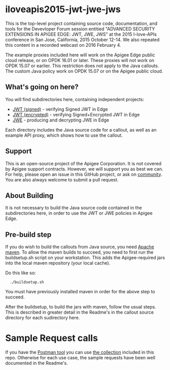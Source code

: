 # iloveapis2015-jwt-jwe-jws

This is the top-level project containing source code, documentation, and tools for the Devevloper Forum session entitied "ADVANCED SECURITY EXTENSIONS IN APIGEE EDGE: JWT, JWE, JWS"
 at the 2015 I-love-APIs conference in San Jose, California, 2015 October 12-14.  We also repeated this content in a recorded webcast on 2016 February 4. 

The example proxies included here will work on the Apigee Edge public cloud release, or on OPDK 16.01 or later. These proxies will not work on OPDK 15.07 or earlier.  This restriction does not apply to the Java callouts.  The custom Java policy work on OPDK 15.07 or on the Apigee public cloud. 


## What's going on here?

You will find subdirectories here, containing independent projects:

- [JWT (signed)](jwt_signed) - verifying Signed JWT in Edge
- [JWT (encrypted)](jwt_encrypted) - verifying Signed+Encrypted JWT in Edge
- [JWE](jwe) - producing and decrypting JWE in Edge


Each directory includes the Java source code for a callout, as well as an example API proxy, which shows how to use the callout. 


## Support

This is an open-source project of the Apigee Corporation. It is not covered by Apigee support contracts. However, we will support you as best we can. For help, please open an issue in this GitHub project, or ask on [community](https://community.apigee.com). You are also always welcome to submit a pull request.


## About Building

It is not necessary to build the Java source code contained in the subdirectories here, in order to use the JWT or JWE policies in Apigee Edge.  


## Pre-build step

If you do wish to build the callouts from Java source, you need [Apache maven](https://maven.apache.org/).  To allow the maven builds to succeed, you need to first run the buildsetup.sh script on your workstation. This adds the Apigee-required jars into the local maven repository (your local cache). 

Do this like so: 

```
  ./buildsetup.sh
```

You must have previously installed maven in order for the above step to succeed.

After the buildsetup, to build the jars with maven, follow the usual
steps.  This is described in greater detail in the Readme's in the callout source
directory for each sudirectory here.


# Sample Request calls 

If you have the [Postman tool](https://www.getpostman.com/) you can use [the collection](Advanced-Security-JWT-JWE-JWS.json.postman_collection) included in this repo. 
Otherwise for each use case, the sample requests have been well documented in the Readme's.
